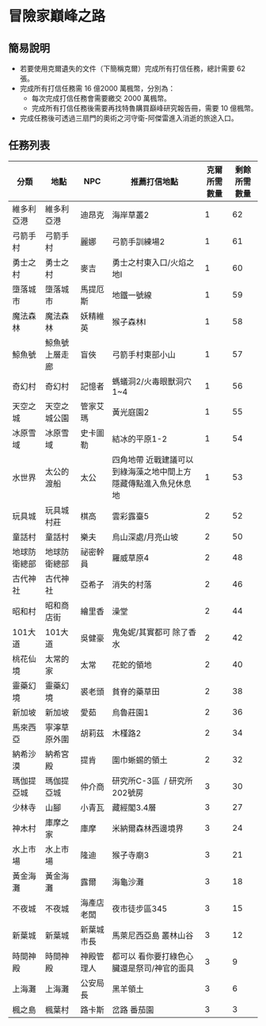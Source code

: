 # 冒險家巔峰之路

## 簡易說明

- 若要使用克爾遺失的文件（下簡稱克爾）完成所有打信任務，總計需要 62 張。
- 完成所有打信任務需 16 億2000 萬楓幣，分別為：
  - 每次完成打信任務會需要繳交 2000 萬楓幣。
  - 完成所有打信任務後需要再找特魯購買巔峰研究報告冊，需要 10 億楓幣。
- 完成任務後可透過三扇門的奧術之河守衛-阿傑雷進入消逝的旅途入口。

## 任務列表

| 分類     | 地點      | NPC   | 推薦打信地點                           | 克爾所需數量 | 剩餘所需數量 |
|--------|---------|-------|----------------------------------|--------|--------|
| 維多利亞港  | 維多利亞港   | 迪昂克   | 海岸草叢2                            | 1      | 62     |
| 弓箭手村   | 弓箭手村    | 麗娜    | 弓箭手訓練場2                          | 1      | 61     |
| 勇士之村   | 勇士之村    | 麥吉    | 勇士之村東入口/火焰之地I                    | 1      | 60     |
| 墮落城市   | 墮落城市    | 馬提厄斯  | 地鐵一號線                            | 1      | 59     |
| 魔法森林   | 魔法森林    | 妖精維英  | 猴子森林I                            | 1      | 58     |
| 鯨魚號    | 鯨魚號上層走廊 | 盲俠    | 弓箭手村東部小山                         | 1      | 57     |
| 奇幻村    | 奇幻村     | 記憶者   | 螞蟻洞2/火毒眼獸洞穴1~4                   | 1      | 56     |
| 天空之城   | 天空之城公園  | 管家艾瑪  | 黃光庭園2                            | 1      | 55     |
| 冰原雪域   | 冰原雪域    | 史卡圖勒  | 結冰的平原1-2                         | 1      | 54     |
| 水世界    | 太公的渡船   | 太公    | 四角地帶 近戰建議可以到綠海藻之地中間上方隱藏傳點進入魚兒休息地 | 1      | 53     |
| 玩具城    | 玩具城村莊   | 棋高    | 雲彩露臺5                            | 2      | 52     |
| 童話村    | 童話村     | 樂夫    | 烏山深處/月亮山坡                        | 2      | 50     |
| 地球防衛總部 | 地球防衛總部  | 祕密幹員  | 羅威草原4                            | 2      | 48     |
| 古代神社   | 古代神社    | 亞希子   | 消失的村落                            | 2      | 46     |
| 昭和村    | 昭和商店街   | 繪里香   | 澡堂                               | 2      | 44     |
| 101大道  | 101大道   | 吳健豪   | 鬼兔妮/其實都可 除了香水                    | 2      | 42     |
| 桃花仙境   | 太常的家    | 太常    | 花蛇的領地                            | 2      | 40     |
| 靈藥幻境   | 靈藥幻境    | 裘老頭   | 貧脊的藥草田                           | 2      | 38     |
| 新加坡    | 新加坡     | 愛茹    | 烏魯莊園1                            | 2      | 36     |
| 馬來西亞   | 寧濘草原外圍  | 胡莉茲   | 木槿路2                             | 2      | 34     |
| 納希沙漠   | 納希宮殿    | 提肯    | 圍巾蜥蜴的領土                          | 2      | 32     |
| 瑪伽提亞城  | 瑪伽提亞城   | 仲介商   | 研究所C-3區  / 研究所202號房              | 3      | 30     |
| 少林寺    | 山腳      | 小青瓦   | 藏經閣3.4層                          | 3      | 27     |
| 神木村    | 庫摩之家    | 庫摩    | 米納爾森林西邊境界                        | 3      | 24     |
| 水上市場   | 水上市場    | 隆迪    | 猴子寺廟3                            | 3      | 21     |
| 黃金海灘   | 黃金海灘    | 露爾    | 海龜沙灘                             | 3      | 18     |
| 不夜城    | 不夜城     | 海產店老闆 | 夜市徒步區345                         | 3      | 15     |
| 新葉城    | 新葉城     | 新葉城市長 | 馬萊尼西亞島 叢林山谷                      | 3      | 12     |
| 時間神殿   | 時間神殿    | 神殿管理人 | 都可以 看你要打綠色心臟還是祭司/神官的面具           | 3      | 9      |
| 上海灘    | 上海灘     | 公安局長  | 黑羊領土                             | 3      | 6      |
| 楓之島    | 楓葉村     | 路卡斯   | 岔路 番茄園                           | 3      | 3      |
